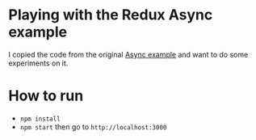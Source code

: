 # Playing with the Redux Async example

I copied the code from the original [Async example](https://github.com/reactjs/redux/tree/master/examples/async) and want to do some experiments on it.

# How to run
* `npm install`
* `npm start` then go to `http://localhost:3000`
